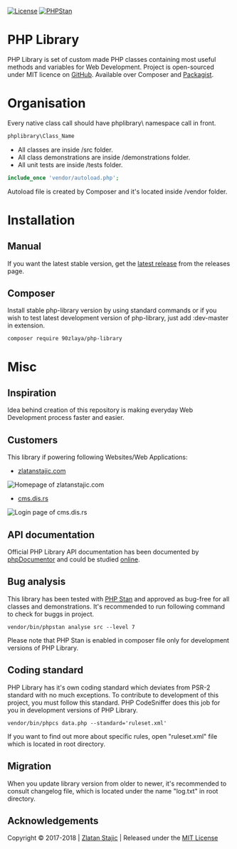 [![License](https://poser.pugx.org/phpstan/phpstan/license)](https://opensource.org/licenses/MIT)
[![PHPStan](https://img.shields.io/badge/PHPStan-enabled-brightgreen.svg?style=flat)](https://github.com/phpstan/phpstan)

PHP Library
=======

PHP Library is set of custom made PHP classes containing most useful methods and variables for Web Development.
Project is open-sourced under MIT licence on [GitHub]. Available over Composer and [Packagist].

Organisation
=======

Every native class call should have phplibrary\ namespace call in front.

``` php
phplibrary\Class_Name
```

* All classes are inside /src folder.
* All class demonstrations are inside /demonstrations folder.
* All unit tests are inside /tests folder.

``` php
include_once 'vendor/autoload.php';
```

Autoload file is created by Composer and it's located inside /vendor folder.

Installation
=======

Manual
----------------
If you want the latest stable version, get the [latest release] from the releases page.

Composer
----------------

Install stable php-library version by using standard commands or if you wish to test latest development version of php-library, just add :dev-master in extension.

```
composer require 90zlaya/php-library
```

Misc
=======

Inspiration
----------------

Idea behind creation of this repository is making everyday Web Development process faster and easier.

Customers
----------------

This library if powering following Websites/Web Applications:

* [zlatanstajic.com]

![Homepage of zlatanstajic.com](https://link.zlatanstajic.com/images/portfolio/small/zlatanstajic.jpg)

* [cms.dis.rs]

![Login page of cms.dis.rs](https://link.zlatanstajic.com/images/portfolio/small/cms.dis.jpg)

API documentation
----------------

Official PHP Library API documentation has been documented by [phpDocumentor] and could be studied [online].

Bug analysis
----------------

This library has been tested with [PHP Stan] and approved as bug-free for all classes and demonstrations. It's recommended to run following command to check for buggs in project.

```
vendor/bin/phpstan analyse src --level 7
```

Please note that PHP Stan is enabled in composer file only for development versions of PHP Library.

Coding standard
----------------

PHP Library has it's own coding standard which deviates from PSR-2 standard with no much exceptions. To contribute to development of this project, you must follow this standard. PHP CodeSniffer does this job for you in development versions of PHP Library.

```
vendor/bin/phpcs data.php --standard='ruleset.xml'
```

If you want to find out more about specific rules, open "ruleset.xml" file which is located in root directory.

Migration
----------------

When you update library version from older to newer, it's recommended to consult changelog file, which is located under the name "log.txt" in root directory.

Acknowledgements
----------------

Copyright © 2017-2018 | [Zlatan Stajic] | Released under the [MIT License]

[Zlatan Stajic]: https://www.zlatanstajic.com/
[GitHub]: https://github.com/90zlaya/php-library
[Packagist]: https://packagist.org/packages/90zlaya/php-library
[MIT License]: http://www.opensource.org/licenses/mit-license.php
[latest release]: https://github.com/90zlaya/php-library/releases/latest
[online]: https://php-library.zlatanstajic.com/api/
[zlatanstajic.com]: https://www.zlatanstajic.com/
[cms.dis.rs]: https://cms.dis.rs/
[PHP Stan]: https://github.com/phpstan/phpstan
[phpDocumentor]: https://www.phpdoc.org/